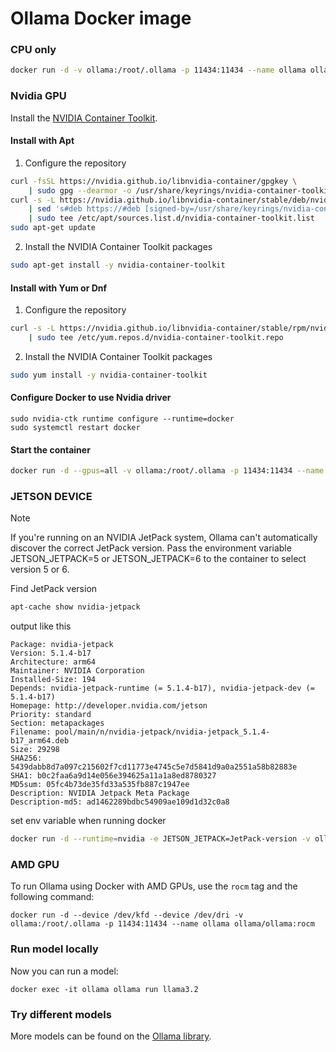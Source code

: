# Ollama Docker image

### CPU only

```bash
docker run -d -v ollama:/root/.ollama -p 11434:11434 --name ollama ollama/ollama
```

### Nvidia GPU
Install the [NVIDIA Container Toolkit](https://docs.nvidia.com/datacenter/cloud-native/container-toolkit/latest/install-guide.html#installation).

#### Install with Apt
1.  Configure the repository
```bash
curl -fsSL https://nvidia.github.io/libnvidia-container/gpgkey \
    | sudo gpg --dearmor -o /usr/share/keyrings/nvidia-container-toolkit-keyring.gpg
curl -s -L https://nvidia.github.io/libnvidia-container/stable/deb/nvidia-container-toolkit.list \
    | sed 's#deb https://#deb [signed-by=/usr/share/keyrings/nvidia-container-toolkit-keyring.gpg] https://#g' \
    | sudo tee /etc/apt/sources.list.d/nvidia-container-toolkit.list
sudo apt-get update
```
2.  Install the NVIDIA Container Toolkit packages
```bash
sudo apt-get install -y nvidia-container-toolkit
```

#### Install with Yum or Dnf
1.  Configure the repository

```bash
curl -s -L https://nvidia.github.io/libnvidia-container/stable/rpm/nvidia-container-toolkit.repo \
    | sudo tee /etc/yum.repos.d/nvidia-container-toolkit.repo
```

2. Install the NVIDIA Container Toolkit packages

```bash
sudo yum install -y nvidia-container-toolkit
```

#### Configure Docker to use Nvidia driver
```
sudo nvidia-ctk runtime configure --runtime=docker
sudo systemctl restart docker
```

#### Start the container

```bash
docker run -d --gpus=all -v ollama:/root/.ollama -p 11434:11434 --name ollama ollama/ollama
```
### JETSON DEVICE

> [!NOTE]  
> If you're running on an NVIDIA JetPack system, Ollama can't automatically discover the correct JetPack version. Pass the environment variable JETSON_JETPACK=5 or JETSON_JETPACK=6 to the container to select version 5 or 6.

Find  JetPack version 
```bash
apt-cache show nvidia-jetpack
```
output like this

```
Package: nvidia-jetpack
Version: 5.1.4-b17
Architecture: arm64
Maintainer: NVIDIA Corporation
Installed-Size: 194
Depends: nvidia-jetpack-runtime (= 5.1.4-b17), nvidia-jetpack-dev (= 5.1.4-b17)
Homepage: http://developer.nvidia.com/jetson
Priority: standard
Section: metapackages
Filename: pool/main/n/nvidia-jetpack/nvidia-jetpack_5.1.4-b17_arm64.deb
Size: 29298
SHA256: 5439dabb8d7a097c215602f7cd11773e4745c5e7d5841d9a0a2551a58b82883e
SHA1: b0c2faa6a9d14e056e394625a11a1a8ed8780327
MD5sum: 05fc4b73de35fd33a535fb887c1947ee
Description: NVIDIA Jetpack Meta Package
Description-md5: ad1462289bdbc54909ae109d1d32c0a8
```
set env variable when running docker 

```bash
docker run -d --runtime=nvidia -e JETSON_JETPACK=JetPack-version -v ollama:/root/.ollama -p 11434:11434 --name ollama ollama/ollama
```


### AMD GPU

To run Ollama using Docker with AMD GPUs, use the `rocm` tag and the following command:

```
docker run -d --device /dev/kfd --device /dev/dri -v ollama:/root/.ollama -p 11434:11434 --name ollama ollama/ollama:rocm
```

### Run model locally

Now you can run a model:

```
docker exec -it ollama ollama run llama3.2
```

### Try different models

More models can be found on the [Ollama library](https://ollama.com/library).
